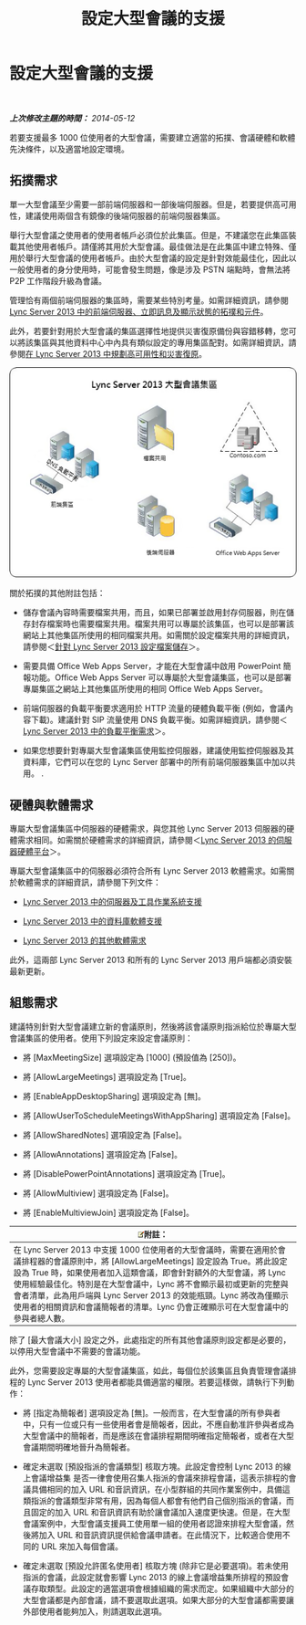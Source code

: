 ﻿---
title: 設定大型會議的支援
TOCTitle: 設定大型會議的支援
ms:assetid: 8e22d34b-b395-408d-9d48-8f2a3abe9513
ms:mtpsurl: https://technet.microsoft.com/zh-tw/library/JJ205074(v=OCS.15)
ms:contentKeyID: 49291615
ms.date: 08/10/2015
mtps_version: v=OCS.15
ms.translationtype: HT
---

# 設定大型會議的支援

 

_**上次修改主題的時間：** 2014-05-12_

若要支援最多 1000 位使用者的大型會議，需要建立適當的拓撲、會議硬體和軟體先決條件，以及適當地設定環境。

## 拓撲需求

單一大型會議至少需要一部前端伺服器和一部後端伺服器。但是，若要提供高可用性，建議使用兩個含有鏡像的後端伺服器的前端伺服器集區。

舉行大型會議之使用者的使用者帳戶必須位於此集區。但是，不建議您在此集區裝載其他使用者帳戶。請僅將其用於大型會議。最佳做法是在此集區中建立特殊、僅用於舉行大型會議的使用者帳戶。由於大型會議的設定是針對效能最佳化，因此以一般使用者的身分使用時，可能會發生問題，像是涉及 PSTN 端點時，會無法將 P2P 工作階段升級為會議。

管理恰有兩個前端伺服器的集區時，需要某些特別考量。如需詳細資訊，請參閱[Lync Server 2013 中的前端伺服器、立即訊息及顯示狀態的拓撲和元件](lync-server-2013-topologies-and-components-for-front-end-servers-instant-messaging-and-presence.md)。

此外，若要針對用於大型會議的集區選擇性地提供災害復原備份與容錯移轉，您可以將該集區與其他資料中心中內具有類似設定的專用集區配對。如需詳細資訊，請參閱[在 Lync Server 2013 中規劃高可用性和災害復原](lync-server-2013-planning-for-high-availability-and-disaster-recovery.md)。

![大型會議集區組態](images/JJ205074.ee00e1c0-c3b2-464d-aa89-a1e877cd034d(OCS.15).jpg "大型會議集區組態")

關於拓撲的其他附註包括：

  - 儲存會議內容時需要檔案共用，而且，如果已部署並啟用封存伺服器，則在儲存封存檔案時也需要檔案共用。檔案共用可以專屬於該集區，也可以是部署該網站上其他集區所使用的相同檔案共用。如需關於設定檔案共用的詳細資訊，請參閱＜[針對 Lync Server 2013 設定檔案儲存](lync-server-2013-configure-dfs-file-storage.md)＞。

  - 需要具備 Office Web Apps Server，才能在大型會議中啟用 PowerPoint 簡報功能。Office Web Apps Server 可以專屬於大型會議集區，也可以是部署專屬集區之網站上其他集區所使用的相同 Office Web Apps Server。

  - 前端伺服器的負載平衡要求適用於 HTTP 流量的硬體負載平衡 (例如，會議內容下載)。建議針對 SIP 流量使用 DNS 負載平衡。如需詳細資訊，請參閱＜[Lync Server 2013 中的負載平衡需求](lync-server-2013-load-balancing-requirements.md)＞。

  - 如果您想要針對專屬大型會議集區使用監控伺服器，建議使用監控伺服器及其資料庫，它們可以在您的 Lync Server 部署中的所有前端伺服器集區中加以共用。 .

## 硬體與軟體需求

專屬大型會議集區中伺服器的硬體需求，與您其他 Lync Server 2013 伺服器的硬體需求相同。如需關於硬體需求的詳細資訊，請參閱＜[Lync Server 2013 的伺服器硬體平台](lync-server-2013-server-hardware-platforms.md)＞。

專屬大型會議集區中的伺服器必須符合所有 Lync Server 2013 軟體需求。如需關於軟體需求的詳細資訊，請參閱下列文件：

  - [Lync Server 2013 中的伺服器及工具作業系統支援](lync-server-2013-server-and-tools-operating-system-support.md)

  - [Lync Server 2013 中的資料庫軟體支援](lync-server-2013-database-software-support.md)

  - [Lync Server 2013 的其他軟體需求](lync-server-2013-additional-software-requirements.md)

此外，這兩部 Lync Server 2013 和所有的 Lync Server 2013 用戶端都必須安裝最新更新。

## 組態需求

建議特別針對大型會議建立新的會議原則，然後將該會議原則指派給位於專屬大型會議集區的使用者。使用下列設定來設定會議原則：

  - 將 \[MaxMeetingSize\] 選項設定為 \[1000\] (預設值為 \[250\])。

  - 將 \[AllowLargeMeetings\] 選項設定為 \[True\]。

  - 將 \[EnableAppDesktopSharing\] 選項設定為 \[無\]。

  - 將 \[AllowUserToScheduleMeetingsWithAppSharing\] 選項設定為 \[False\]。

  - 將 \[AllowSharedNotes\] 選項設定為 \[False\]。

  - 將 \[AllowAnnotations\] 選項設定為 \[False\]。

  - 將 \[DisablePowerPointAnnotations\] 選項設定為 \[True\]。

  - 將 \[AllowMultiview\] 選項設定為 \[False\]。

  - 將 \[EnableMultiviewJoin\] 選項設定為 \[False\]。

<table>
<thead>
<tr class="header">
<th><img src="images/Gg398811.note(OCS.15).gif" title="note" alt="note" />附註：</th>
</tr>
</thead>
<tbody>
<tr class="odd">
<td>在 Lync Server 2013 中支援 1000 位使用者的大型會議時，需要在適用於會議排程器的會議原則中，將 [AllowLargeMeetings] 設定設為 True。將此設定設為 True 時，如果使用者加入這類會議，即會針對額外的大型會議，將 Lync 使用經驗最佳化。特別是在大型會議中，Lync 將不會顯示最初或更新的完整與會者清單，此為用戶端與 Lync Server 2013 的效能瓶頸。Lync 將改為僅顯示使用者的相關資訊和會議簡報者的清單。Lync 仍會正確顯示可在大型會議中的參與者總人數。</td>
</tr>
</tbody>
</table>


除了 \[最大會議大小\] 設定之外，此處指定的所有其他會議原則設定都是必要的，以停用大型會議中不需要的會議功能。

此外，您需要設定專屬的大型會議集區，如此，每個位於該集區且負責管理會議排程的 Lync Server 2013 使用者都能具備適當的權限。若要這樣做，請執行下列動作：

  - 將 \[指定為簡報者\] 選項設定為 \[無\]。一般而言，在大型會議的所有參與者中，只有一位或只有一些使用者會是簡報者，因此，不應自動准許參與者成為大型會議中的簡報者，而是應該在會議排程期間明確指定簡報者，或者在大型會議期間明確地晉升為簡報者。

  - 確定未選取 \[預設指派的會議類型\] 核取方塊。此設定會控制 Lync 2013 的線上會議增益集 是否一律會使用召集人指派的會議來排程會議，這表示排程的會議具備相同的加入 URL 和音訊資訊，在小型群組的共同作業案例中，具備這類指派的會議類型非常有用，因為每個人都會有他們自己個別指派的會議，而且固定的加入 URL 和音訊資訊有助於讓會議加入速度更快速。但是，在大型會議案例中，大型會議支援員工使用單一組的使用者認證來排程大型會議，然後將加入 URL 和音訊資訊提供給會議申請者。在此情況下，比較適合使用不同的 URL 來加入每個會議。

  - 確定未選取 \[預設允許匿名使用者\] 核取方塊 (除非它是必要選項)。若未使用指派的會議，此設定就會影響 Lync 2013 的線上會議增益集所排程的預設會議存取類型。此設定的適當選項會根據組織的需求而定。如果組織中大部分的大型會議都是內部會議，請不要選取此選項。如果大部分的大型會議都需要讓外部使用者能夠加入，則請選取此選項。

